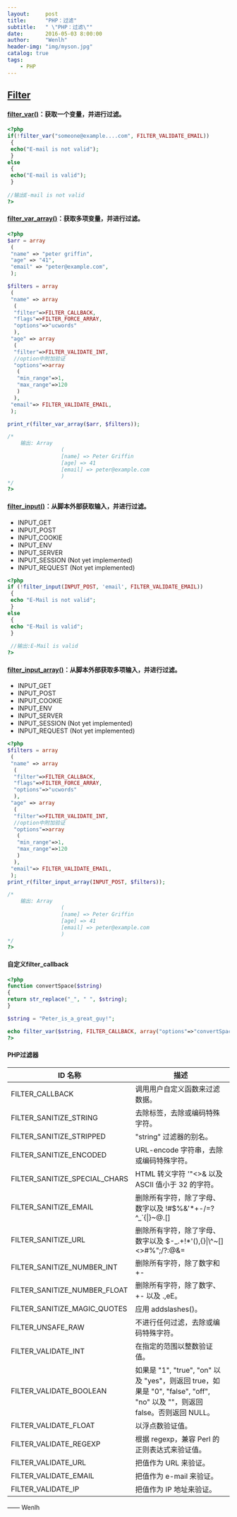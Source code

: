 ```yaml
---
layout:     post
title:      "PHP：过滤"
subtitle:   " \"PHP：过滤\""
date:       2016-05-03 8:00:00
author:     "Wenlh"
header-img: "img/myson.jpg"
catalog: true
tags:
    - PHP
---
```


## [Filter](http://www.w3school.com.cn/php/php_ref_filter.asp)

#### [filter_var()](http://www.w3school.com.cn/php/func_filter_var.asp)：获取一个变量，并进行过滤。

```php
<?php
if(!filter_var("someone@example....com", FILTER_VALIDATE_EMAIL))
 {
 echo("E-mail is not valid");
 }
else
 {
 echo("E-mail is valid");
 }
 
//输出E-mail is not valid    
?>
```

#### [filter_var_array()](http://www.w3school.com.cn/php/func_filter_var_array.asp)：获取多项变量，并进行过滤。

```php
<?php
$arr = array
 (
 "name" => "peter griffin",
 "age" => "41",
 "email" => "peter@example.com",
 );

$filters = array
 (
 "name" => array
  (
  "filter"=>FILTER_CALLBACK,
  "flags"=>FILTER_FORCE_ARRAY,
  "options"=>"ucwords"
  ),
 "age" => array
  (
  "filter"=>FILTER_VALIDATE_INT,
  //option中附加验证
  "options"=>array
   (
   "min_range"=>1,
   "max_range"=>120
   )
  ),
 "email"=> FILTER_VALIDATE_EMAIL,
 );

print_r(filter_var_array($arr, $filters));

/*
	输出: Array
				 (
				 [name] => Peter Griffin
				 [age] => 41
				 [email] => peter@example.com
				 )
*/
?>
```

#### [filter_input()](http://www.w3school.com.cn/php/func_filter_input.asp)：从脚本外部获取输入，并进行过滤。

* INPUT_GET                          
* INPUT_POST                         
* INPUT_COOKIE                       
* INPUT_ENV                          
* INPUT_SERVER                       
* INPUT_SESSION (Not yet implemented)
* INPUT_REQUEST (Not yet implemented)
  
```php
<?php
if (!filter_input(INPUT_POST, 'email', FILTER_VALIDATE_EMAIL))
 {
 echo "E-Mail is not valid";
 }
else
 {
 echo "E-Mail is valid";
 }
 
 //输出:E-Mail is valid
?>
```
  
#### [filter_input_array()](http://www.w3school.com.cn/php/func_filter_input_array.asp)：从脚本外部获取多项输入，并进行过滤。

* INPUT_GET
* INPUT_POST
* INPUT_COOKIE
* INPUT_ENV
* INPUT_SERVER
* INPUT_SESSION (Not yet implemented)
* INPUT_REQUEST (Not yet implemented)

```php
<?php
$filters = array
 (
 "name" => array
  (
  "filter"=>FILTER_CALLBACK,
  "flags"=>FILTER_FORCE_ARRAY,
  "options"=>"ucwords"
  ),
 "age" => array
  (
  "filter"=>FILTER_VALIDATE_INT,
  //option中附加验证
  "options"=>array
   (
   "min_range"=>1,
   "max_range"=>120
   )
  ),
 "email"=> FILTER_VALIDATE_EMAIL,
 );
print_r(filter_input_array(INPUT_POST, $filters));

/*
	输出: Array
				 (
				 [name] => Peter Griffin
				 [age] => 41
				 [email] => peter@example.com
				 )
*/
?>
```

#### 自定义filter_callback

```php
<?php
function convertSpace($string)
{
return str_replace("_", " ", $string);
}

$string = "Peter_is_a_great_guy!";

echo filter_var($string, FILTER_CALLBACK, array("options"=>"convertSpace")); //输出Peter is a great guy!
?>
```

#### PHP过滤器

ID 名称|	描述
----|----
FILTER_CALLBACK|	调用用户自定义函数来过滤数据。
FILTER_SANITIZE_STRING|	去除标签，去除或编码特殊字符。
FILTER_SANITIZE_STRIPPED|	"string" 过滤器的别名。
FILTER_SANITIZE_ENCODED|	URL-encode 字符串，去除或编码特殊字符。
FILTER_SANITIZE_SPECIAL_CHARS|	HTML 转义字符 '"<>& 以及 ASCII 值小于 32 的字符。
FILTER_SANITIZE_EMAIL|	删除所有字符，除了字母、数字以及 !#$%&'*+-/=?^_`{\|}~@.[]
FILTER_SANITIZE_URL|	删除所有字符，除了字母、数字以及 $-_.+!*'(),{}\|\\^~[]<>#%";/?:@&=
FILTER_SANITIZE_NUMBER_INT|	删除所有字符，除了数字和 +-
FILTER_SANITIZE_NUMBER_FLOAT|	删除所有字符，除了数字、+- 以及 .,eE。
FILTER_SANITIZE_MAGIC_QUOTES|	应用 addslashes()。
FILTER_UNSAFE_RAW|	不进行任何过滤，去除或编码特殊字符。
FILTER_VALIDATE_INT|	在指定的范围以整数验证值。
FILTER_VALIDATE_BOOLEAN|	如果是 "1", "true", "on" 以及 "yes"，则返回 true，如果是 "0", "false", "off", "no" 以及 ""，则返回 false。否则返回 NULL。
FILTER_VALIDATE_FLOAT|	以浮点数验证值。
FILTER_VALIDATE_REGEXP|	根据 regexp，兼容 Perl 的正则表达式来验证值。
FILTER_VALIDATE_URL|	把值作为 URL 来验证。
FILTER_VALIDATE_EMAIL|	把值作为 e-mail 来验证。
FILTER_VALIDATE_IP|	把值作为 IP 地址来验证。

—— Wenlh

